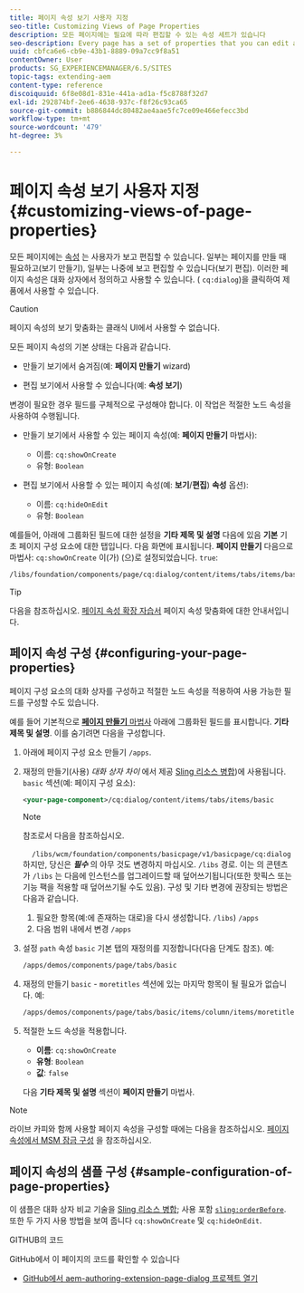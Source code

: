 ```yaml
---
title: 페이지 속성 보기 사용자 지정
seo-title: Customizing Views of Page Properties
description: 모든 페이지에는 필요에 따라 편집할 수 있는 속성 세트가 있습니다
seo-description: Every page has a set of properties that you can edit as required
uuid: cbfca6e6-cb9e-43b1-8889-09a7cc9f8a51
contentOwner: User
products: SG_EXPERIENCEMANAGER/6.5/SITES
topic-tags: extending-aem
content-type: reference
discoiquuid: 6f8e08d1-831e-441a-ad1a-f5c8788f32d7
exl-id: 292874bf-2ee6-4638-937c-f8f26c93ca65
source-git-commit: b886844dc80482ae4aae5fc7ce09e466efecc3bd
workflow-type: tm+mt
source-wordcount: '479'
ht-degree: 3%

---
```


# 페이지 속성 보기 사용자 지정{#customizing-views-of-page-properties}

모든 페이지에는 [속성](/help/sites-authoring/editing-page-properties.md) 는 사용자가 보고 편집할 수 있습니다. 일부는 페이지를 만들 때 필요하고(보기 만들기), 일부는 나중에 보고 편집할 수 있습니다(보기 편집). 이러한 페이지 속성은 대화 상자에서 정의하고 사용할 수 있습니다. ( `cq:dialog`)을 클릭하여 제품에서 사용할 수 있습니다.

>[!CAUTION]
>
>페이지 속성의 보기 맞춤화는 클래식 UI에서 사용할 수 없습니다.

모든 페이지 속성의 기본 상태는 다음과 같습니다.

* 만들기 보기에서 숨겨짐(예: **페이지 만들기** wizard)

* 편집 보기에서 사용할 수 있습니다(예: **속성 보기**)

변경이 필요한 경우 필드를 구체적으로 구성해야 합니다. 이 작업은 적절한 노드 속성을 사용하여 수행됩니다.

* 만들기 보기에서 사용할 수 있는 페이지 속성(예: **페이지 만들기** 마법사):

   * 이름: `cq:showOnCreate`
   * 유형: `Boolean`

* 편집 보기에서 사용할 수 있는 페이지 속성(예: **보기**/**편집**) **속성** 옵션):

   * 이름: `cq:hideOnEdit`
   * 유형: `Boolean`

예를들어, 아래에 그룹화된 필드에 대한 설정을 **기타 제목 및 설명** 다음에 있음 **기본** 기초 페이지 구성 요소에 대한 탭입니다. 다음 화면에 표시됩니다. **페이지 만들기** 다음으로 마법사: `cq:showOnCreate` 이(가) (으)로 설정되었습니다. `true`:

```xml
/libs/foundation/components/page/cq:dialog/content/items/tabs/items/basic/items/column/items/moretitles
```

>[!TIP]
>
>다음을 참조하십시오. [페이지 속성 확장 자습서](https://experienceleague.adobe.com/docs/experience-manager-learn/sites/developing/page-properties-technical-video-develop.html) 페이지 속성 맞춤화에 대한 안내서입니다.

## 페이지 속성 구성 {#configuring-your-page-properties}

페이지 구성 요소의 대화 상자를 구성하고 적절한 노드 속성을 적용하여 사용 가능한 필드를 구성할 수도 있습니다.

예를 들어 기본적으로 [**페이지 만들기** 마법사](/help/sites-authoring/managing-pages.md#creating-a-new-page) 아래에 그룹화된 필드를 표시합니다. **기타 제목 및 설명**. 이를 숨기려면 다음을 구성합니다.

1. 아래에 페이지 구성 요소 만들기 `/apps`.
1. 재정의 만들기(사용) *대화 상자 차이* 에서 제공 [Sling 리소스 병합](/help/sites-developing/sling-resource-merger.md))에 사용됩니다. `basic` 섹션(예: 페이지 구성 요소):

   ```xml
   <your-page-component>/cq:dialog/content/items/tabs/items/basic
   ```

   >[!NOTE]
   >
   >참조로서 다음을 참조하십시오.
   >
   >    `/libs/wcm/foundation/components/basicpage/v1/basicpage/cq:dialog`
   하지만, 당신은 ***필수*** 의 아무 것도 변경하지 마십시오. `/libs` 경로.
   이는 의 콘텐츠가 `/libs` 는 다음에 인스턴스를 업그레이드할 때 덮어쓰기됩니다(또한 핫픽스 또는 기능 팩을 적용할 때 덮어쓰기될 수도 있음).
   구성 및 기타 변경에 권장되는 방법은 다음과 같습니다.
   1. 필요한 항목(예:에 존재하는 대로)을 다시 생성합니다. `/libs`) `/apps`
   1. 다음 범위 내에서 변경 `/apps`


1. 설정 `path` 속성 `basic` 기본 탭의 재정의를 지정합니다(다음 단계도 참조). 예:

   ```xml
   /apps/demos/components/page/tabs/basic
   ```

1. 재정의 만들기 `basic` - `moretitles` 섹션에 있는 마지막 항목이 될 필요가 없습니다. 예:

   ```xml
   /apps/demos/components/page/tabs/basic/items/column/items/moretitles
   ```

1. 적절한 노드 속성을 적용합니다.

   * **이름**: `cq:showOnCreate`
   * **유형**: `Boolean`
   * **값**: `false`

   다음 **기타 제목 및 설명** 섹션이 **페이지 만들기** 마법사.

>[!NOTE]
라이브 카피와 함께 사용할 페이지 속성을 구성할 때에는 다음을 참조하십시오. [페이지 속성에서 MSM 잠금 구성](/help/sites-developing/extending-msm.md#configuring-msm-locks-on-page-properties-touch-enabled-ui) 을 참조하십시오.

## 페이지 속성의 샘플 구성 {#sample-configuration-of-page-properties}

이 샘플은 대화 상자 비교 기술을 [Sling 리소스 병합](/help/sites-developing/sling-resource-merger.md); 사용 포함 [`sling:orderBefore`](/help/sites-developing/sling-resource-merger.md#properties). 또한 두 가지 사용 방법을 보여 줍니다 `cq:showOnCreate` 및 `cq:hideOnEdit`.

GITHUB의 코드

GitHub에서 이 페이지의 코드를 확인할 수 있습니다

* [GitHub에서 aem-authoring-extension-page-dialog 프로젝트 열기](https://github.com/Adobe-Marketing-Cloud/aem-authoring-extension-page-dialog)
